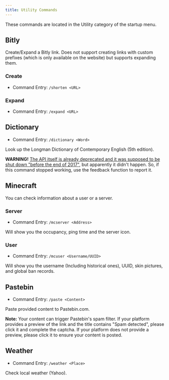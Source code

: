 ```yaml
---
title: Utility Commands
---
```


These commands are located in the Utility category of the startup menu.

## Bitly
Create/Expand a Bitly link. Does not support creating links with custom prefixes (which is only available on the website) but supports expanding them.

### Create
* Command Entry: `/shorten <URL>`

### Expand
* Command Entry: `/expand <URL>`

## Dictionary
* Command Entry: `/dictionary <Word>`

Look up the Longman Dictionary of Contemporary English (5th edition).

**WARNING!** [The API itself is already deprecated and it was supposed to be shut down "before the end of 2017"](http://developer.pearson.com/apis/dictionaries#status-of-availability), but apparently it didn't happen. So, if this command stopped working, use the feedback function to report it.

## Minecraft
You can check information about a user or a server.

### Server
* Command Entry: `/mcserver <Address>`

Will show you the occupancy, ping time and the server icon.

### User
* Command Entry: `/mcuser <Username/UUID>`

Will show you the username (Including historical ones), UUID, skin pictures, and global ban records.

## Pastebin
* Command Entry: `/paste <Content>`

Paste provided content to Pastebin.com.

**Note:** Your content can trigger Pastebin's spam filter. If your platform provides a preview of the link and the title contains "Spam detected", please click it and complete the captcha. If your platform does not provide a preview, please click it to ensure your content is posted.

## Weather
* Command Entry: `/weather <Place>`

Check local weather (Yahoo).
